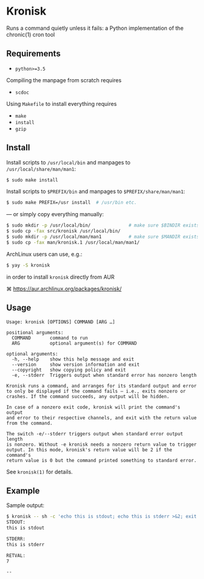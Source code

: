 # Kronisk

Runs a command quietly unless it fails: a Python implementation of the chronic(1) cron tool

## Requirements

* `python>=3.5`

Compiling the manpage from scratch requires

* `scdoc`

Using `Makefile` to install everything requires

* `make`
* `install`
* `gzip`

## Install

Install scripts to `/usr/local/bin` and manpages to `/usr/local/share/man/man1`:

```sh
$ sudo make install
```

Install scripts to `$PREFIX/bin` and manpages to `$PREFIX/share/man/man1`:

```sh
$ sudo make PREFIX=/usr install  # /usr/bin etc.
```

— or simply copy everything manually:

```sh
$ sudo mkdir -p /usr/local/bin/              # make sure $BINDIR exists
$ sudo cp -fax src/kronisk /usr/local/bin/
$ sudo mkdir -p /usr/local/man/man1          # make sure $MANDIR exists
$ sudo cp -fax man/kronisk.1 /usr/local/man/man1/
```

ArchLinux users can use, e.g.:

```sh
$ yay -S kronisk
```

in order to install `kronisk` directly from AUR

⌘ https://aur.archlinux.org/packages/kronisk/

## Usage

```
Usage: kronisk [OPTIONS] COMMAND [ARG …]

positional arguments:
  COMMAND       command to run
  ARG           optional argument(s) for COMMAND

optional arguments:
  -h, --help    show this help message and exit
  --version     show version information and exit
  --copyright   show copying policy and exit
  -e, --stderr  Triggers output when standard error has nonzero length

Kronisk runs a command, and arranges for its standard output and error
to only be displayed if the command fails — i.e., exits nonzero or
crashes. If the command succeeds, any output will be hidden.

In case of a nonzero exit code, kronisk will print the command's output
and error to their respective channels, and exit with the return value
from the command.

The switch -e/--stderr triggers output when standard error output length
is nonzero. Without -e kronisk needs a nonzero return value to trigger
output. In this mode, kronisk's return value will be 2 if the command's
return value is 0 but the command printed something to standard error.
```

See `kronisk(1)` for details.

## Example

Sample output:

```sh
$ kronisk -- sh -c 'echo this is stdout; echo this is stderr >&2; exit 7'
STDOUT:
this is stdout

STDERR:
this is stderr

RETVAL:
7

-- 
```
